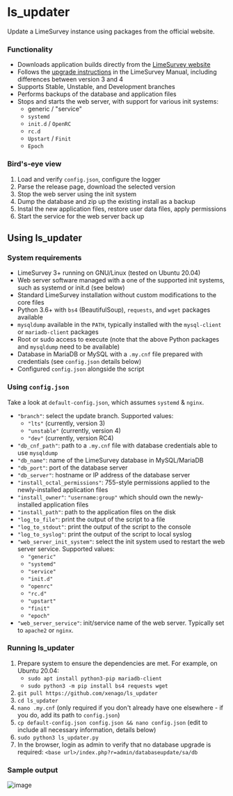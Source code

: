 # ls_updater
Update a LimeSurvey instance using packages from the official website.

### Functionality
- Downloads application builds directly from the [LimeSurvey website](https://community.limesurvey.org/downloads/)
- Follows the [upgrade instructions](https://manual.limesurvey.org/Upgrading_from_a_previous_version#Upgrade_instructions_.28from_2.x_or_newer_to_any_later_version.29) in the LimeSurvey Manual, including differences between version 3 and 4
- Supports Stable, Unstable, and Development branches
- Performs backups of the database and application files
- Stops and starts the web server, with support for various init systems:
  - generic / "service"
  - `systemd`
  - `init.d` / `OpenRC`
  - `rc.d`
  - `Upstart` / `Finit`
  - `Epoch`

### Bird's-eye view
1. Load and verify `config.json`, configure the logger
2. Parse the release page, download the selected version
3. Stop the web server using the init system
4. Dump the database and zip up the existing install as a backup
5. Instal the new application files, restore user data files, apply permissions
6. Start the service for the web server back up

## Using ls_updater

### System requirements

  - LimeSurvey 3+ running on GNU/Linux (tested on Ubuntu 20.04)
  - Web server software managed with a one of the supported init systems, such as systemd or init.d (see below)
  - Standard LimeSurvey installation without custom modifications to the core files
  - Python 3.6+ with `bs4` (BeautifulSoup), `requests`, and `wget` packages available
  - `mysqldump` available in the `PATH`, typically installed with the `mysql-client` or `mariadb-client` packages
  - Root or sudo access to execute (note that the above Python packages and `mysqldump` need to be available)
  - Database in MariaDB or MySQL with a `.my.cnf` file prepared with credentials (see `config.json` details below)
  - Configured `config.json` alongside the script

### Using `config.json`

Take a look at `default-config.json`, which assumes `systemd` & `nginx`.

- `"branch"`: select the update branch. Supported values:
  - `"lts"` (currently, version 3)
  - `"unstable"` (currently, version 4)
  - `"dev"` (currently, version RC4)
- `"db_cnf_path"`: path to a `.my.cnf` file with database credentials able to use `mysqldump`
- `"db_name"`: name of the LimeSurvey database in MySQL/MariaDB
- `"db_port"`: port of the database server
- `"db_server"`: hostname or IP address of the database server
- `"install_octal_permissions"`: 755-style permissions applied to the newly-installed application files
- `"install_owner"`: `"username:group"` which should own the newly-installed application files
- `"install_path"`: path to the application files on the disk
- `"log_to_file"`: print the output of the script to a file
- `"log_to_stdout"`: print the output of the script to the console
- `"log_to_syslog"`: print the output of the script to local syslog
- `"web_server_init_system"`: select the init system used to restart the web server service. Supported values:
  - `"generic"`
  - `"systemd"`
  - `"service"`
  - `"init.d"`
  - `"openrc"`
  - `"rc.d"`
  - `"upstart"`
  - `"finit"`
  - `"epoch"`
- `"web_server_service"`: init/service name of the web server. Typically set to `apache2` or `nginx`.

### Running ls_updater

1. Prepare system to ensure the dependencies are met. For example, on Ubuntu 20.04:
    - `sudo apt install python3-pip mariadb-client`
    - `sudo python3 -m pip install bs4 requests wget`
3. `git pull https://github.com/xenago/ls_updater`
4. `cd ls_updater`
5. `nano .my.cnf` (only required if you don't already have one elsewhere - if you do, add its path to `config.json`)
6. `cp default-config.json config.json && nano config.json` (edit to include all necessary information, details below)
7. `sudo python3 ls_updater.py`
8. In the browser, login as admin to verify that no database upgrade is required: `<base url>/index.php?r=admin/databaseupdate/sa/db`

### Sample output
![image](https://user-images.githubusercontent.com/11216007/112002775-a0d78980-8af6-11eb-9828-57cab19b89dd.png)
